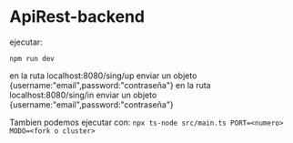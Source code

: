 # ApiRest-backend

ejecutar:

`npm run dev`

en la ruta localhost:8080/sing/up enviar un objeto {username:"email",password:"contraseña"} 
en la ruta localhost:8080/sing/in enviar un objeto {username:"email",password:"contraseña"} 


Tambien podemos ejecutar con:
`npx ts-node src/main.ts PORT=<numero> MODO=<fork o cluster>`